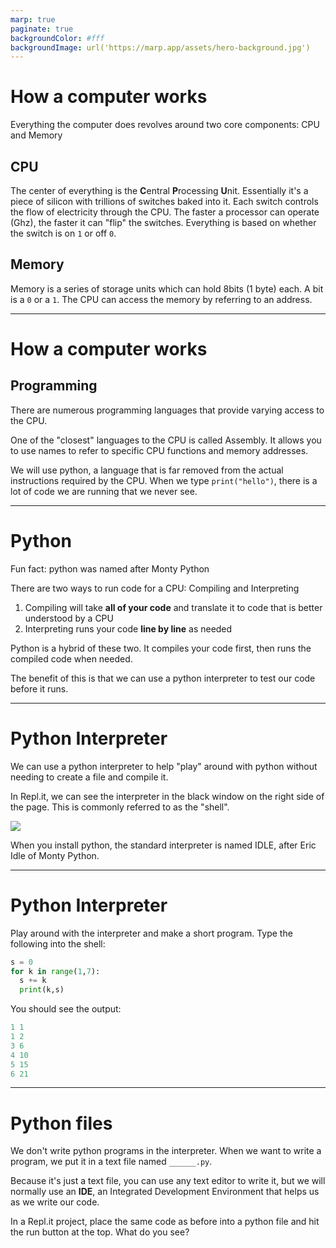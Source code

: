 ```yaml
---
marp: true
paginate: true
backgroundColor: #fff
backgroundImage: url('https://marp.app/assets/hero-background.jpg')
---
```


# How a computer works

Everything the computer does revolves around two core components: CPU and Memory

## CPU

The center of everything is the **C**entral **P**rocessing **U**nit. Essentially it's a piece of silicon with trillions of switches baked into it. Each switch controls the flow of electricity through the CPU. The faster a processor can operate (Ghz), the faster it can "flip" the switches. Everything is based on whether the switch is on `1` or off `0`.

## Memory

Memory is a series of storage units which can hold 8bits (1 byte) each. A bit is a `0` or a `1`. The CPU can access the memory by referring to an address.

---

# How a computer works

## Programming

There are numerous programming languages that provide varying access to the CPU.

One of the "closest" languages to the CPU is called Assembly. It allows you to use names to refer to specific CPU functions and memory addresses.

We will use python, a language that is far removed from the actual instructions required by the CPU. When we type `print("hello")`, there is a lot of code we are running that we never see.

---

# Python

Fun fact: python was named after Monty Python

There are two ways to run code for a CPU: Compiling and Interpreting

1. Compiling will take **all of your code** and translate it to code that is better understood by a CPU
2. Interpreting runs your code **line by line** as needed

Python is a hybrid of these two. It compiles your code first, then runs the compiled code when needed.

The benefit of this is that we can use a python interpreter to test our code before it runs.

---

# Python Interpreter

We can use a python interpreter to help "play" around with python without needing to create a file and compile it.

In Repl.it, we can see the interpreter in the black window on the right side of the page. This is commonly referred to as the "shell".

![](https://i.imgur.com/0aLRd8W.png)

When you install python, the standard interpreter is named IDLE, after Eric Idle of Monty Python.

---

# Python Interpreter

Play around with the interpreter and make a short program. Type the following into the shell:

```python
s = 0
for k in range(1,7):
  s += k
  print(k,s)
```

You should see the output:
```python
1 1
1 2
3 6
4 10
5 15
6 21
```

---

# Python files

We don't write python programs in the interpreter. When we want to write a program, we put it in a text file named `______.py`.

Because it's just a text file, you can use any text editor to write it, but we will normally use an **IDE**, an Integrated Development Environment that helps us as we write our code.

In a Repl.it project, place the same code as before into a python file and hit the run button at the top. What do you see?